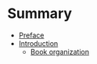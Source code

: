# Summary

* [Preface](preface.md)
* [Introduction](01_intro/01_readme.md)
  * [Book organization](01_intro/02_book_organization.md)

